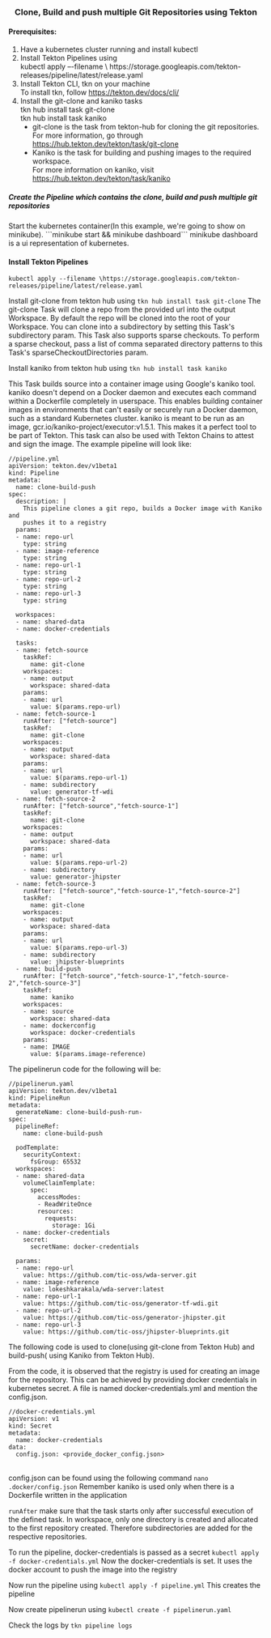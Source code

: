 <h3><center>Clone, Build and push multiple Git Repositories using Tekton</h3>
<h4>Prerequisites:</h4>
<ol>
    <li>Have a kubernetes cluster running and install kubectl</li>
    <li>Install Tekton Pipelines using<br>
        kubectl apply –-filename \ 
        https://storage.googleapis.com/tekton-releases/pipeline/latest/release.yaml
    </li>
    <li>Install Tekton CLI, tkn on your machine <br>
        To install tkn, follow <a href="https://tekton.dev/docs/cli/">https://tekton.dev/docs/cli/</a>
    </li>
    <li>
        Install the git-clone and kaniko tasks <br>
        tkn hub install task git-clone <br>
        tkn hub install task kaniko <br>
        <ul type="disc">
            <li>git-clone is the task from tekton-hub for cloning the git repositories. <br>
            For more information, go through <a href="https://hub.tekton.dev/tekton/task/git-clone">https://hub.tekton.dev/tekton/task/git-clone</a> </li>
            <li>Kaniko is the task for building and pushing images to the required workspace. <br>
            For more information on kaniko, visit <a href="https://hub.tekton.dev/tekton/task/kaniko">https://hub.tekton.dev/tekton/task/kaniko</a> </li>
        </ul>
    </li>
</ol>
<h5>Create the Pipeline which contains the clone, build and push multiple git repositories</h5>
Start the kubernetes container(In this example, we're going to show on minikube).
```minikube start && minikube dashboard```
minikube dashboard is a ui representation of kubernetes.

<h4>Install Tekton Pipelines</h4>

```kubectl apply --filename \https://storage.googleapis.com/tekton-releases/pipeline/latest/release.yaml```

Install git-clone from tekton hub using
```tkn hub install task git-clone```
The git-clone Task will clone a repo from the provided url into the output Workspace. By default the repo will be cloned into the root of your Workspace. You can clone into a subdirectory by setting this Task's subdirectory param. This Task also supports sparse checkouts. To perform a sparse checkout, pass a list of comma separated directory patterns to this Task's sparseCheckoutDirectories param.

Install kaniko from tekton hub using
```tkn hub install task kaniko```

This Task builds source into a container image using Google's kaniko tool.
kaniko doesn't depend on a Docker daemon and executes each command within a Dockerfile completely in userspace. This enables building container images in environments that can't easily or securely run a Docker daemon, such as a standard Kubernetes cluster.
kaniko is meant to be run as an image, gcr.io/kaniko-project/executor:v1.5.1. This makes it a perfect tool to be part of Tekton. This task can also be used with Tekton Chains to attest and sign the image.
The example pipeline will look like:<br>
```
//pipeline.yml
apiVersion: tekton.dev/v1beta1
kind: Pipeline
metadata:
  name: clone-build-push
spec:
  description: | 
    This pipeline clones a git repo, builds a Docker image with Kaniko and
    pushes it to a registry
  params:
  - name: repo-url
    type: string
  - name: image-reference
    type: string
  - name: repo-url-1
    type: string
  - name: repo-url-2
    type: string
  - name: repo-url-3
    type: string

  workspaces:
  - name: shared-data
  - name: docker-credentials

  tasks:
  - name: fetch-source
    taskRef:
      name: git-clone
    workspaces:
    - name: output
      workspace: shared-data
    params:
    - name: url
      value: $(params.repo-url)
  - name: fetch-source-1
    runAfter: ["fetch-source"]
    taskRef:
      name: git-clone
    workspaces:
    - name: output
      workspace: shared-data
    params:
    - name: url
      value: $(params.repo-url-1)
    - name: subdirectory
      value: generator-tf-wdi
  - name: fetch-source-2
    runAfter: ["fetch-source","fetch-source-1"]
    taskRef:
      name: git-clone
    workspaces:
    - name: output
      workspace: shared-data
    params:
    - name: url
      value: $(params.repo-url-2)
    - name: subdirectory
      value: generator-jhipster
  - name: fetch-source-3
    runAfter: ["fetch-source","fetch-source-1","fetch-source-2"]
    taskRef:
      name: git-clone
    workspaces:
    - name: output
      workspace: shared-data
    params:
    - name: url
      value: $(params.repo-url-3)
    - name: subdirectory
      value: jhipster-blueprints
  - name: build-push
    runAfter: ["fetch-source","fetch-source-1","fetch-source-2","fetch-source-3"]
    taskRef:
      name: kaniko
    workspaces:
    - name: source
      workspace: shared-data
    - name: dockerconfig
      workspace: docker-credentials
    params:
    - name: IMAGE
      value: $(params.image-reference)
```
The pipelinerun code for the following will be:
```
//pipelinerun.yaml
apiVersion: tekton.dev/v1beta1
kind: PipelineRun
metadata:
  generateName: clone-build-push-run-
spec:
  pipelineRef:
    name: clone-build-push

  podTemplate:
    securityContext:
      fsGroup: 65532
  workspaces:
  - name: shared-data
    volumeClaimTemplate:
      spec:
        accessModes:
        - ReadWriteOnce
        resources:
          requests:
            storage: 1Gi
  - name: docker-credentials
    secret:
      secretName: docker-credentials

  params:
  - name: repo-url
    value: https://github.com/tic-oss/wda-server.git
  - name: image-reference
    value: lokeshkarakala/wda-server:latest
  - name: repo-url-1
    value: https://github.com/tic-oss/generator-tf-wdi.git
  - name: repo-url-2
    value: https://github.com/tic-oss/generator-jhipster.git
  - name: repo-url-3
    value: https://github.com/tic-oss/jhipster-blueprints.git
```
The following code is used to clone(using git-clone from Tekton Hub) and build-push( using Kaniko from Tekton Hub).

From the code, it is observed that the registry is used for creating an image for the repository.
This can be achieved by providing docker credentials in kubernetes secret. A file is named docker-credentials.yml and mention the config.json.
```
//docker-credentials.yml
apiVersion: v1
kind: Secret
metadata:
  name: docker-credentials
data:
  config.json: <provide_docker_config.json>
```
<br>config.json can be found using the following command ```nano .docker/config.json```
Remember kaniko is used only when there is a Dockerfile written in the application

```runAfter``` make sure that the task starts only after successful execution of the defined task.
In workspace, only one directory is created and allocated to the first repository created. Therefore subdirectories are added for the respective repositories.

To run the pipeline, docker-credentials is passed as a secret
```kubectl apply -f docker-credentials.yml```
  Now the docker-credentials is set. It uses the docker account to push the image into the registry

Now run the pipeline using ```kubectl apply -f pipeline.yml```
  This creates the pipeline

Now create pipelinerun using ```kubectl create -f pipelinerun.yaml```

Check the logs by ```tkn pipeline logs```